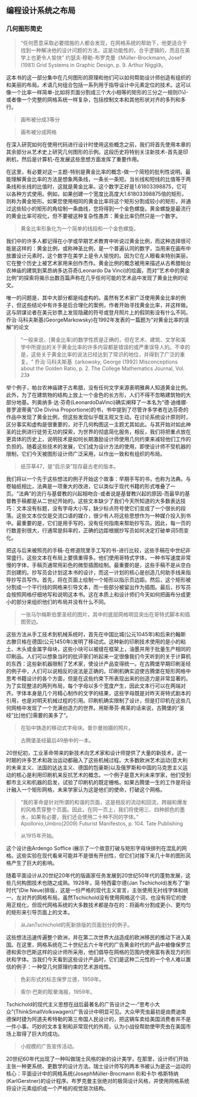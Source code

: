 ## 编程设计系统之布局

### 几何图形简史

> “任何愿意采取必要措施的人都会发现，在网格系统的帮助下，他更适合于找到一种解决他的设计问题的方法，这是功能性的，合乎逻辑的，而且在美学上也更令人愉快”
> 约瑟夫·穆勒-布罗克曼《Müller-Brockmann, Josef (1981) Grid Systems in Graphic Design, p. 9. Arthur Niggli》。

这本书的这一部分集中在几何图形的原理和他们可以如何帮助设计师创造有组织的和美丽的布局。术语几何组合包括一系列用于指导设计中元素定位的技术。这可以像一个比率一样简单-比如将页面分割成三个大小相等的矩形的三分之一规则(⅓)-或者像一个完整的网格系统一样复杂，包括控制文本和其他形状对齐的多列和多行。

[](https://www.programmingdesignsystems.com/assets/layout/a-short-history-of-geometric-composition/thirds.svg)
> 画布被分成3等分

[](https://www.programmingdesignsystems.com/assets/layout/a-short-history-of-geometric-composition/grid.svg)
> 画布被分成网格

在深入研究如何在使用代码进行设计时使用这些概念之前，我们将首先使用本章的其余部分从艺术史上研究几何图形的示例。这段历史将特别关注新技术-首先是印刷机，然后是计算机-在发展这些思想方面发挥了重要作用。

在这里，有必要对这一主题-特别是黄金比率的概念-做一个简短的批判性说明。最能理解黄金比率的方法是想象两条线，一条长一条短。当长线和短线的比值等于两条线和长线的比值时，这就是黄金比率。这个数字正好是1.61803398875，它可以各种方式使用。例如，如果创建一个宽度比高度大1.61803398875倍的矩形，则称为黄金矩形。如果您使用相同的黄金比率将这个矩形分割成较小的矩形，并通过这些较小的矩形的角绘制一条曲线，您将得到一个金色螺旋。黄金螺旋是最流行的黄金比率可视化，但不要被这种复杂性愚弄：黄金比率仍然只是一个数字。

[](https://www.programmingdesignsystems.com/assets/layout/a-short-history-of-geometric-composition/goldenratio.svg)
> 黄金比率形象化为一个简单的线段和一个金色螺旋。

我们中的许多人都记得在小学或早期艺术教育中听说过黄金比例，而这种选择很可能是这样的：黄金比例，或称神圣比例，是一个普遍认同的数字，当用来在画布中放置设计元素时，这个数字在美学上是令人愉悦的。因为它在人眼看来特别美丽，它在整个历史上被艺术家用来创作杰作。黄金比例的概念被用来描述从古希腊帕台农神庙的建筑到莱昂纳多达芬奇(Leonardo Da Vinci)的绘画，而对“艺术中的黄金比例”的探索将揭示出数百篇声称在几乎任何可能的艺术品中发现了黄金比例的论文。

唯一的问题是，其中大部分都是纯虚构的。虽然有艺术家广泛使用黄金比率的例子，但这些结论中有许多是后合理化的案例，作者开始寻找黄金比率，并这样做。这与阴谋论者在美元钞票上发现隐藏的符号或登月照片上的假阴影没有什么不同。乔治·马科夫斯基(GeorgeMarkowsky)在1992年发表的一篇题为“对黄金比率的误解”的论文

> “一般来说，[黄金比率]的数学性质是正确的，但在艺术、建筑、文学和美学中所提出的关于黄金比率的许多内容都是错误的或严重误导人的。不幸的是，这些关于黄金比率的说法已经达到了常识的地位，并得到了广泛的重复。“
> 乔治·马科夫斯基《arkowsky, George (1992) Misconceptions about the Golden Ratio, p. 2. The College Mathematics Journal, Vol. 23》

举个例子，帕台农神庙建于古希腊，没有任何文字来源表明雅典人知道黄金比例。此外，为了在建筑物的结构上放上一个金色的长方形，人们不得不忽略建筑物的大部分地基。列奥纳多·达·芬奇(LeonardoDaVinci)确实阐释了一本名为“德·迪维娜·普罗波蒂奥”(De Divina Proportione)的书，书中提到了尽管许多学者在达芬奇的作品中发现了黄金比例，但这些发现似乎既主观又生动。在讨论系统设计原则时，区分事实和虚构是很重要的，对于几何构图这一主题尤其如此。与其开始对如此神圣的比例进行徒劳无功的探索，为世界的彻底简化服务，相反，我们将把重点放在更具体的历史上，说明技术是如何长期激励设计师使用几何约束来减轻他们工作的负担的。随着这些技术的发展，它们成为设计方法的使用，即使设计师不受机器的限制，它们今天被图形设计师广泛采用，以作出一致和有组织的布局。

[](https://www.programmingdesignsystems.com/assets/layout/a-short-history-of-geometric-composition/papyrus47.jpg)
> 纸莎草47，是“启示录”现存最古老的版本。

我们将以一个先于这些想法的例子开始这个故事：早期手写的书，也称为法典。与卷轴纸相比，法典是一项重大的改进，它以类似于现代书籍的形式堆叠了一页。“法典”的流行与基督教的兴起相吻合-或者说是基督教兴起的原因-而最早的基督教手稿都是从二世纪开始的。这些文本缺少了我们今天所知道的大多数表达技巧：文本没有标题，没有字母大小写，缺少标点符号使它们变成了一个很长的段落。这些文本仅仅是交流口语的媒介，很少有人将这些思想作为一种媒介投入到书中。最重要的是，它们是用手写的，没有任何指南来帮助抄写员。因此，每一页的行数差别很大，行通常是斜率的，正确的边距根据抄写员如何决定打破单词5而变化。

把这与后来被照亮的手稿-在修道院里手工写的书-进行比较，这些手稿在中世纪非常盛行。这些文本在布局上要慎重得多。他们使用哥特式字体，一种书写速度非常慢的字体，手稿页通常用彩色的微型插图绘制。最重要的是，这些手稿不是从空白页创建的。抄写员会计划这本书的设计，而这一计划的核心是创造几何助手线来指导抄写员写作。首先，将在页面上绘制一个矩形以指示页边距。然后，这个矩形被分割成一个平行线的网格来引导文本，而一些部分被留出作为插图。最后，抄写员会按照网格仔细地写和说明这本书。这在本质上和设计师们今天如何把画布分成更小的部分来组织他们的布局并没有什么不同。

[](https://www.programmingdesignsystems.com/assets/layout/a-short-history-of-geometric-composition/illuminated.jpg)
> 一张马尔梅斯伯里圣经的图片，其中的底层网格明显突出在哥特式脚本和插图旁边。

这些方法从手工技术到机械系统时，首先在中国比城(公元1045年)和后来约翰斯古滕贝格在德国(公元1450年)发明了移动式。这种新的印刷技术使用的是小的粘土、木头或金属字母块，这些小块可以被缝在框架上，油墨并用于批量生产相同的印刷品。人们可以想象当时的批评家们听起来一定很像我们今天听到的关于计算机的东西：这些新机器限制了艺术家，使设计产品变得统一。在古腾堡早期印刷圣经的例子中，人们可以说相反的说法是正确的。印刷机确实迫使古腾堡在矩形网格中思考书籍设计的各个方面，但是在这些约束下所表现出来的创造力是非常显著的。为了实现整洁的两列布局，每个字母以多个宽度产生，因此文本行可以在两端对齐。字体本身是几个月精心制作的文字的结果，这些字母既是对昨天哥特式剧本的引用，也是对明天机械过程的引用。印刷机确实限制了设计，但是打印机在这些几何网格中发现了一个充满创造力的世界。用斯蒂芬·弗莱的话来说，古腾堡的“圣经”比[他们]需要的美多了“。

[](https://www.programmingdesignsystems.com/assets/layout/a-short-history-of-geometric-composition/movabletype.jpg)
> 在铅中铸造的移动式字母块。普尔曼拍摄的照片。

[](https://www.programmingdesignsystems.com/assets/layout/a-short-history-of-geometric-composition/gutenberg.jpg)
> 古腾堡圣经最后49册中的一本。

20世纪初，工业革命带来的新技术向艺术家和设计师提供了大量的新技术，这一时期的许多艺术和政治运动都融入了这些机械过程。大多数欧洲艺术运动(意大利的未来主义、法国的达达主义、德国的包豪斯)以及俄罗斯和中国的马克思主义运动的核心是利用印刷机来反抗艺术的概念。一个例子是意大利未来学家，他们受到都市主义和机器的启发，试验了印刷机的既定栅格。如果古腾堡一生的工作是将设计融入一个矩形网格，未来学家认为这是他们的使命，打破这个网格。

> “我的革命是针对所谓的和谐的页面，这是相反的流动和回流，跨越和爆发的风格贯穿整个页面。因此，在同一页上，我们将使用三、四种颜色的墨水，如果有必要，我们还会使用二十种不同的字体。”
> Apollonio,Umbro(2009) Futurist Manifestos, p. 104. Tate Publishing

[](https://www.programmingdesignsystems.com/assets/layout/a-short-history-of-geometric-composition/futurism.jpg)
> 从1915年开始。

这个设计由Ardengo Soffice i展示了一个故意打破与矩形字母块排列在混乱的网格。这些实验在现代看来可能并不是很有开创性，但它们对接下来几十年的图形风格产生了巨大的影响。

随着平面设计从20世纪20年代的版画家任务发展到20世纪50年代的蓬勃发展，这些几何构图技术也随之成熟。1928年，简·特西霍尔德(Jan Tschichold)发布了“新时代”(Die Neue)排版，这是一份严格的现代主义宣言，主张使用无衬线字体和统一、左对齐的网格布局。虽然Tschichold没有使用网格这个词，也没有将它的使用正规化，但现代网格系统的大多数技术都是存在的：将画布分割成更小、更均匀的矩形来引导页面上的文本。

[](https://www.programmingdesignsystems.com/assets/layout/a-short-history-of-geometric-composition/tschichold.jpg)
> 从JanTschichold的死新排版的页面划分的例子。

这些想法迅速传遍整个欧洲，并在第二次世界大战造成的欧洲移民的推动下进入美国。在这里，网格系统在二十世纪五六十年代的广告黄金时代的产品中被像保罗兰德和索尔巴斯这样的设计师所采用，他们倡导在网格的范围内使用富有表现力的形状和字体。当我们今天看到这些设计产品时，它们是这种二元性的一个令人难以置信的例子：一种受几何原理约束的艺术游戏性。

[](https://www.programmingdesignsystems.com/assets/layout/a-short-history-of-geometric-composition/colorforms.jpg)
> 色彩形式的标志保罗兰德，1959年。

[](https://www.programmingdesignsystems.com/assets/layout/a-short-history-of-geometric-composition/vertigo.jpg)
> 索尔·巴斯的眩晕海报，1959年。

Tschichold的现代主义思想在战后最著名的广告设计之一-“思考小大众”(ThinkSmallVolkswagen)广告设计中明显可见。大众甲壳虫最初是由费迪南德保时捷为阿道夫希特勒的第三帝国人民设计的，把这辆车卖给美国消费者并不是一件小事。巧妙的文本复制和非常现代的外观，认为小战役帮助使甲壳虫在美国市场上取得了巨大的成功。

[](https://www.programmingdesignsystems.com/assets/layout/a-short-history-of-geometric-composition/thinksmall2.jpg)
> 小规模的广告宣传活动。

20世纪60年代出现了一种叫做瑞士风格的新的设计美学，在那里，设计师们开始主张一种更系统、更数学的设计方法。瑞士设计师写的两本书被认为是这一运动的核心：平面设计中的网格系统(JosephMüller-Brocmann 8)和卡尔·格斯特纳(KarlGerstner)的设计程序。布罗克曼主张绝对的极简设计风格，并使用网格系统将设计元素组织成一个严格的视觉层次结构。

[](https://www.programmingdesignsystems.com/assets/layout/a-short-history-of-geometric-composition/brockmann-span.jpg)


